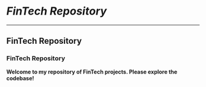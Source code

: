 # *FinTech Repository*
---
## FinTech Repository

### FinTech Repository

**Welcome to my repository of FinTech projects. Please explore the codebase!**